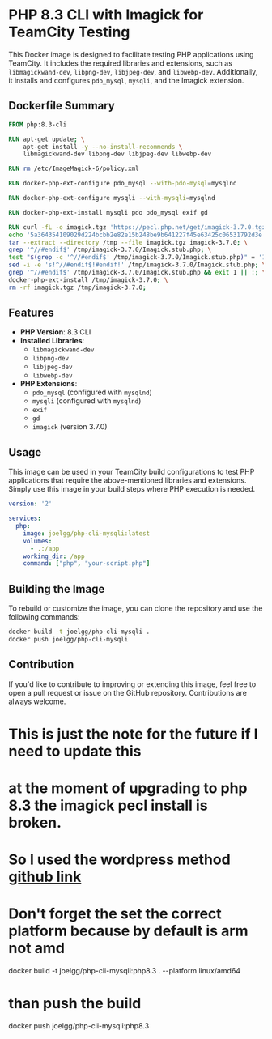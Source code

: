 # PHP 8.3 CLI with Imagick for TeamCity Testing

This Docker image is designed to facilitate testing PHP applications using TeamCity. It includes the required libraries and extensions, such as `libmagickwand-dev`, `libpng-dev`, `libjpeg-dev`, and `libwebp-dev`. Additionally, it installs and configures `pdo_mysql`, `mysqli`, and the Imagick extension.

## Dockerfile Summary

```Dockerfile
FROM php:8.3-cli

RUN apt-get update; \
    apt-get install -y --no-install-recommends \
    libmagickwand-dev libpng-dev libjpeg-dev libwebp-dev

RUN rm /etc/ImageMagick-6/policy.xml

RUN docker-php-ext-configure pdo_mysql --with-pdo-mysql=mysqlnd

RUN docker-php-ext-configure mysqli --with-mysqli=mysqlnd

RUN docker-php-ext-install mysqli pdo pdo_mysql exif gd

RUN curl -fL -o imagick.tgz 'https://pecl.php.net/get/imagick-3.7.0.tgz'; \
echo '5a364354109029d224bcbb2e82e15b248be9b641227f45e63425c06531792d3e *imagick.tgz' | sha256sum -c -; \
tar --extract --directory /tmp --file imagick.tgz imagick-3.7.0; \
grep '^//#endif$' /tmp/imagick-3.7.0/Imagick.stub.php; \
test "$(grep -c '^//#endif$' /tmp/imagick-3.7.0/Imagick.stub.php)" = '1'; \
sed -i -e 's!^//#endif$!#endif!' /tmp/imagick-3.7.0/Imagick.stub.php; \
grep '^//#endif$' /tmp/imagick-3.7.0/Imagick.stub.php && exit 1 || :; \
docker-php-ext-install /tmp/imagick-3.7.0; \
rm -rf imagick.tgz /tmp/imagick-3.7.0;
```

## Features

- **PHP Version**: 8.3 CLI
- **Installed Libraries**:
  - `libmagickwand-dev`
  - `libpng-dev`
  - `libjpeg-dev`
  - `libwebp-dev`
- **PHP Extensions**:
  - `pdo_mysql` (configured with `mysqlnd`)
  - `mysqli` (configured with `mysqlnd`)
  - `exif`
  - `gd`
  - `imagick` (version 3.7.0)

## Usage

This image can be used in your TeamCity build configurations to test PHP applications that require the above-mentioned libraries and extensions. Simply use this image in your build steps where PHP execution is needed.

```yaml
version: '2'

services:
  php:
    image: joelgg/php-cli-mysqli:latest
    volumes:
      - .:/app
    working_dir: /app
    command: ["php", "your-script.php"]
```

## Building the Image

To rebuild or customize the image, you can clone the repository and use the following commands:

```sh
docker build -t joelgg/php-cli-mysqli .
docker push joelgg/php-cli-mysqli
```

## Contribution

If you'd like to contribute to improving or extending this image, feel free to open a pull request or issue on the GitHub repository. Contributions are always welcome.


# This is just the note for the future if I need to update this
# at the moment of upgrading to php 8.3 the imagick pecl install is broken.
# So I used the wordpress method [github link](https://github.com/docker-library/wordpress/blob/c37f27433bb26ea3ec3154fcb1f546d855afcff6/latest/php8.3/apache/Dockerfile)
# Don't forget the set the correct platform because by default is arm not amd
docker build -t joelgg/php-cli-mysqli:php8.3 . --platform linux/amd64
# than push the build
docker push joelgg/php-cli-mysqli:php8.3